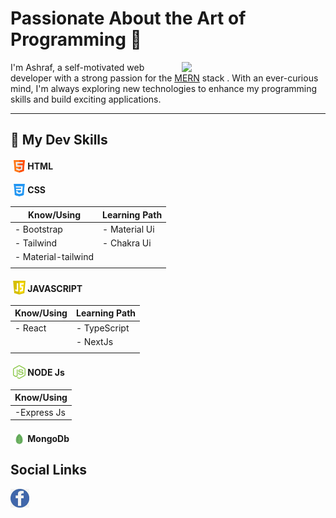 
# Passionate About the Art of Programming 🚀

<img align='right' src="https://media.giphy.com/media/M9gbBd9nbDrOTu1Mqx/giphy.gif" width="230">


I'm Ashraf, a self-motivated web developer with a strong passion for the [MERN](# "MongoDB, Express, React, Node.js") stack . With an ever-curious mind, I'm always exploring new technologies to enhance my programming skills and build exciting applications.

---

 ## 🎯 My Dev Skills 


 ####  <img alt="C" width="20px" src="./Assets/html.png" style="margin-bottom: -5px;margin-left:4px" /> HTML 
 
 #### <img alt="C" width="20px" src="./Assets/css-3.png" style="margin-bottom: -5px;margin-left:4px"/> CSS 

 | Know/Using   | Learning Path      |
 |------------- | -------------  |
 | - Bootstrap   | - Material Ui  |
 | - Tailwind  | - Chakra Ui  |
 | - Material-tailwind  |    |
 |   |    |

####  <img alt="C" width="20px" src="./Assets/js.png" style="margin-bottom: -5px;margin-left:4px" /> JAVASCRIPT

| Know/Using   | Learning Path   |
 |------------- | -------------  |
 | - React   | - TypeScript  |
 |           | - NextJs |
 |   |    |



####  <img alt="C" width="20px" src="./Assets/nodejs.png" style="margin-bottom: -5px;margin-left:4px" /> NODE Js
 | Know/Using   
 |-------------
 | -Express Js
 

####  <img alt="C" width="20px" src="./Assets/mongodb.png" style="margin-bottom: -5px;margin-left:4px" /> MongoDb
 
 
 **Social Links**
---

[<img align="left" alt="Rohan Das" width="30px" style="" src="./Assets/fb.jpeg"  />](https://www.facebook.com/profile.php?id=100090961256229) 


